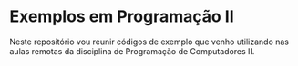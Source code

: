 # Exemplos em Programação II

Neste repositório vou reunir códigos de exemplo que venho utilizando nas aulas remotas da disciplina de Programação de Computadores II.
